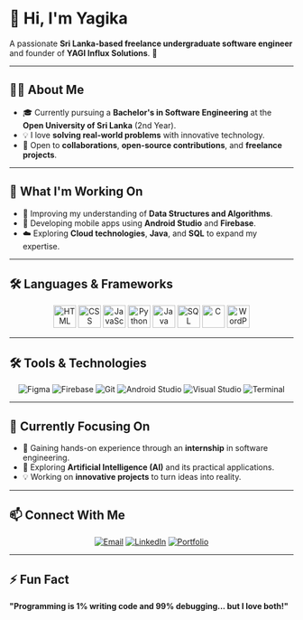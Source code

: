 # 👋 Hi, I'm **Yagika**  
A passionate **Sri Lanka-based freelance undergraduate software engineer** and founder of **YAGI Influx Solutions**. 🌟  

---

## 🧑‍💻 About Me  
- 🎓 Currently pursuing a **Bachelor's in Software Engineering** at the **Open University of Sri Lanka** (2nd Year).  
- 💡 I love **solving real-world problems** with innovative technology.  
- 🤝 Open to **collaborations**, **open-source contributions**, and **freelance projects**.  

---

## 🚀 What I'm Working On  
- 🌱 Improving my understanding of **Data Structures and Algorithms**.  
- 📱 Developing mobile apps using **Android Studio** and **Firebase**.  
- ☁️ Exploring **Cloud technologies**, **Java**, and **SQL** to expand my expertise.  

---

## 🛠️ Languages & Frameworks  

<div align="center">
  <img src="https://cdn.jsdelivr.net/gh/devicons/devicon/icons/html5/html5-original.svg" alt="HTML" width="40" height="40" />
  <img src="https://cdn.jsdelivr.net/gh/devicons/devicon/icons/css3/css3-original.svg" alt="CSS" width="40" height="40" />
  <img src="https://cdn.jsdelivr.net/gh/devicons/devicon/icons/javascript/javascript-original.svg" alt="JavaScript" width="40" height="40" />
  <img src="https://cdn.jsdelivr.net/gh/devicons/devicon/icons/python/python-original.svg" alt="Python" width="40" height="40" />
  <img src="https://cdn.jsdelivr.net/gh/devicons/devicon/icons/java/java-original.svg" alt="Java" width="40" height="40" />
  <img src="https://cdn.jsdelivr.net/gh/devicons/devicon/icons/mysql/mysql-original.svg" alt="SQL" width="40" height="40" />
  <img src="https://cdn.jsdelivr.net/gh/devicons/devicon/icons/c/c-original.svg" alt="C" width="40" height="40" />
  <img src="https://cdn.jsdelivr.net/gh/devicons/devicon/icons/wordpress/wordpress-original.svg" alt="WordPress" width="40" height="40" />
</div>


---

## 🛠️ Tools & Technologies  

<div align="center">
  <img src="https://img.shields.io/badge/Figma-F24E1E?style=flat-square&logo=figma&logoColor=white" alt="Figma" />
  <img src="https://img.shields.io/badge/Firebase-FFCA28?style=flat-square&logo=firebase&logoColor=black" alt="Firebase" />
  <img src="https://img.shields.io/badge/Git-F05032?style=flat-square&logo=git&logoColor=white" alt="Git" />
  <img src="https://img.shields.io/badge/Android_Studio-3DDC84?style=flat-square&logo=android-studio&logoColor=white" alt="Android Studio" />
  <img src="https://img.shields.io/badge/Visual_Studio-5C2D91?style=flat-square&logo=visual-studio&logoColor=white" alt="Visual Studio" />
  <img src="https://img.shields.io/badge/Terminal-000000?style=flat-square&logo=windows-terminal&logoColor=white" alt="Terminal" />
</div>

---

## 🌟 Currently Focusing On  
- 🤝 Gaining hands-on experience through an **internship** in software engineering.  
- 🤖 Exploring **Artificial Intelligence (AI)** and its practical applications.  
- 💡 Working on **innovative projects** to turn ideas into reality.  

---

## 📫 Connect With Me  

<div align="center">
  <a href="mailto:yagikasilva2001@gmail.com"><img src="https://img.shields.io/badge/-Email-D14836?style=for-the-badge&logo=gmail&logoColor=white" alt="Email" /></a>
  <a href="https://www.linkedin.com/in/yagika-silva-b1b6ab254"><img src="https://img.shields.io/badge/-LinkedIn-0077B5?style=for-the-badge&logo=linkedin&logoColor=white" alt="LinkedIn" /></a>
  <a href="https://yagikasilva.github.io/YAGI-Influx-Solutions/"><img src="https://img.shields.io/badge/-Portfolio-000000?style=for-the-badge&logo=react&logoColor=white" alt="Portfolio" /></a>
</div>

---

## ⚡ Fun Fact  
**"Programming is 1% writing code and 99% debugging... but I love both!"**  

